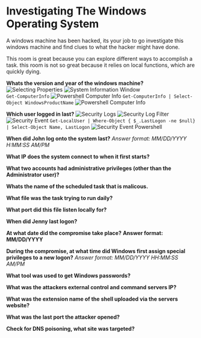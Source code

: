 # Investigating The Windows Operating System  
A windows machine has been hacked, its your job to go investigate this windows machine and find clues to what the hacker might have done.

This room is great because you can explore different ways to accomplish a task.
this room is not so great because it relies on local functions, which are quickly dying.

**Whats the version and year of the windows machine?**  
![Selecting Properties](/assets/investigate-windows-00)
![System Information Window](/assets/investigate-windows-01)  
`Get-ComputerInfo`
![Powershell Computer Info](/assets/investigate-windows-02) 
`Get-ComputerInfo | Select-Object WindowsProductName`
![Powershell Computer Info](/assets/investigate-windows-03) 

**Which user logged in last?**
![Security Logs](/assets/investigate-windows-04)
![Security Log Filter](/assets/investigate-windows-05)
![Security Event](/assets/investigate-windows-06)
`Get-LocalUser | Where-Object { $_.LastLogon -ne $null} | Select-Object Name, LastLogon`
![Security Event Powershell](/assets/investigate-windows-07)


**When did John log onto the system last?**
*Answer format: MM/DD/YYYY H:MM:SS AM/PM*



**What IP does the system connect to when it first starts?**

**What two accounts had administrative privileges (other than the Administrator user)?**

**Whats the name of the scheduled task that is malicous.**

**What file was the task trying to run daily?**

**What port did this file listen locally for?**

**When did Jenny last logon?**

**At what date did the compromise take place?**
**Answer format: MM/DD/YYYY**

**During the compromise, at what time did Windows first assign special privileges to a new logon?**
*Answer format: MM/DD/YYYY HH:MM:SS AM/PM*

**What tool was used to get Windows passwords?**

**What was the attackers external control and command servers IP?**

**What was the extension name of the shell uploaded via the servers website?**

**What was the last port the attacker opened?**

**Check for DNS poisoning, what site was targeted?**
